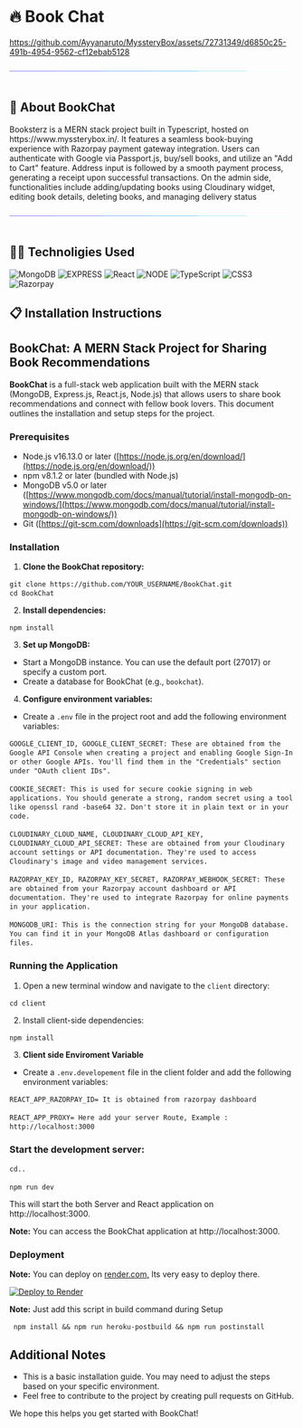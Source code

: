 # 🔥 Book Chat
https://github.com/Ayyanaruto/MyssteryBox/assets/72731349/d6850c25-491b-4954-9562-cf12ebab5128

<img src="https://github.com/Ayyanaruto/Ayyanaruto/blob/a8ab3ec2f7b0db200c750cd1f22c303d6a1c2a08/LINE.gif"><br><br>

##  🤔 About BookChat
<p>Booksterz is a MERN stack project built in Typescript, hosted on https://www.myssterybox.in/. It features a seamless book-buying experience with Razorpay payment gateway integration. Users can authenticate with Google via Passport.js, buy/sell books, and utilize an "Add to Cart" feature. Address input is followed by a smooth payment process, generating a receipt upon successful transactions. On the admin side, functionalities include adding/updating books using Cloudinary widget, editing book details, deleting books, and managing delivery status</p>


<img src="https://github.com/Ayyanaruto/Ayyanaruto/blob/a8ab3ec2f7b0db200c750cd1f22c303d6a1c2a08/LINE.gif"><br><br>

## 👨‍💻 Technoligies Used

![MongoDB](https://img.shields.io/badge/MongoDB-%234ea94b.svg?style=for-the-badge&logo=mongodb&logoColor=white)
![EXPRESS](https://img.shields.io/badge/Express.js-000000?style=for-the-badge&logo=express&logoColor=white)
![React](https://img.shields.io/badge/react-%2320232a.svg?style=for-the-badge&logo=react&logoColor=%2361DAFB)
![NODE](https://img.shields.io/badge/Node.js-339933?style=for-the-badge&logo=nodedotjs&logoColor=white)
![TypeScript](https://img.shields.io/badge/typescript-%23007ACC.svg?style=for-the-badge&logo=typescript&logoColor=white)
![CSS3](https://img.shields.io/badge/CSS%20-%231572B6.svg?style=for-the-badge&logo=css3&logoColor=white)
![Razorpay](https://img.shields.io/badge/Razorpay-02042B?style=for-the-badge&logo=razorpay&logoColor=3395FF)

## 📋 Installation Instructions
## BookChat: A MERN Stack Project for Sharing Book Recommendations

**BookChat** is a full-stack web application built with the MERN stack (MongoDB, Express.js, React.js, Node.js) that allows users to share book recommendations and connect with fellow book lovers. This document outlines the installation and setup steps for the project.

### Prerequisites

* Node.js v16.13.0 or later ([https://node.js.org/en/download/](https://node.js.org/en/download/))
* npm v8.1.2 or later (bundled with Node.js)
* MongoDB v5.0 or later ([https://www.mongodb.com/docs/manual/tutorial/install-mongodb-on-windows/](https://www.mongodb.com/docs/manual/tutorial/install-mongodb-on-windows/))
* Git ([https://git-scm.com/downloads](https://git-scm.com/downloads))

### Installation

1. **Clone the BookChat repository:**

```
git clone https://github.com/YOUR_USERNAME/BookChat.git
cd BookChat
```

2. **Install dependencies:**

```
npm install
```

3. **Set up MongoDB:**

* Start a MongoDB instance. You can use the default port (27017) or specify a custom port.
* Create a database for BookChat (e.g., `bookchat`).

4. **Configure environment variables:**

* Create a `.env` file in the project root and add the following environment variables:

```
GOOGLE_CLIENT_ID, GOOGLE_CLIENT_SECRET: These are obtained from the Google API Console when creating a project and enabling Google Sign-In or other Google APIs. You'll find them in the "Credentials" section under "OAuth client IDs".

COOKIE_SECRET: This is used for secure cookie signing in web applications. You should generate a strong, random secret using a tool like openssl rand -base64 32. Don't store it in plain text or in your code.

CLOUDINARY_CLOUD_NAME, CLOUDINARY_CLOUD_API_KEY, CLOUDINARY_CLOUD_API_SECRET: These are obtained from your Cloudinary account settings or API documentation. They're used to access Cloudinary's image and video management services.

RAZORPAY_KEY_ID, RAZORPAY_KEY_SECRET, RAZORPAY_WEBHOOK_SECRET: These are obtained from your Razorpay account dashboard or API documentation. They're used to integrate Razorpay for online payments in your application.

MONGODB_URI: This is the connection string for your MongoDB database. You can find it in your MongoDB Atlas dashboard or configuration files.

```


### Running the Application

1. Open a new terminal window and navigate to the `client` directory:

```
cd client
```

2. Install client-side dependencies:

```
npm install
```
3. **Client side Enviroment Variable**
* Create a `.env.developement` file in the client folder and add the following environment variables:
```
REACT_APP_RAZORPAY_ID= It is obtained from razorpay dashboard

REACT_APP_PROXY= Here add your server Route, Example : http://localhost:3000

```

### Start the development server:

```
cd..

npm run dev
```

This will start the both Server and React application on http://localhost:3000.

**Note:** You can access the BookChat application at http://localhost:3000.

### Deployment
**Note:** You can deploy on [render.com,](https://render.com/) Its very easy to deploy there. <br>

[![Deploy to Render](https://render.com/images/deploy-to-render-button.svg)](https://render.com/deploy)


**Note:** Just add this script in build command during Setup
```
 npm install && npm run heroku-postbuild && npm run postinstall
```

## Additional Notes

* This is a basic installation guide. You may need to adjust the steps based on your specific environment.
* Feel free to contribute to the project by creating pull requests on GitHub.

We hope this helps you get started with BookChat!



